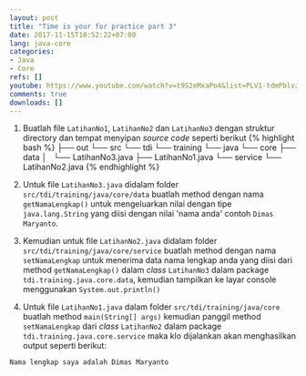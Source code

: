 ```yaml
---
layout: post
title: "Time is your for practice part 3"
date: 2017-11-15T10:52:22+07:00
lang: java-core
categories:
- Java
- Core
refs: []
youtube: https://www.youtube.com/watch?v=t9S2eMxaPo4&list=PLV1-tdmPblvz0NCFYgVQaQEOTWJCjjucO&index=26
comments: true
downloads: []
---
```


1. Buatlah file `LatihanNo1`, `LatihanNo2` dan `LatihanNo3` dengan struktur directory dan tempat menyipan _source code_ seperti berikut
{% highlight bash %}
├── out
└── src
    └── tdi
        └── training
            └── java
                └── core
                    ├── data
                    │   └── LatihanNo3.java
                    ├── LatihanNo1.java
                    └── service
                        └── LatihanNo2.java
{% endhighlight %}

2. Untuk file `LatihanNo3.java` didalam folder `src/tdi/training/java/core/data` buatlah method dengan nama `getNamaLengkap()` untuk mengeluarkan nilai dengan tipe `java.lang.String` yang diisi dengan nilai 'nama anda' contoh `Dimas Maryanto`.

3. Kemudian untuk file `LatihanNo2.java` didalam folder `src/tdi/training/java/core/service` buatlah method dengan nama `setNamaLengkap` untuk menerima data nama lengkap anda yang diisi dari method `getNamaLengkap()` dalam _class_ `LatihanNo3` dalam package `tdi.training.java.core.data`, kemudian tampilkan ke layar console menggunakan `System.out.println()`

4. Untuk file `LatihanNo1.java` dalam folder `src/tdi/training/java/core` buatlah method `main(String[] args)` kemudian panggil method `setNamaLengkap` dari _class_ `LatihanNo2` dalam package `tdi.training.java.core.service` maka klo dijalankan akan menghasilkan output seperti berikut:
```sh
Nama lengkap saya adalah Dimas Maryanto
```
